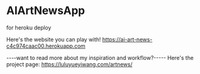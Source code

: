 # AIArtNewsApp
for heroku deploy

Here's the website you can play with!
https://ai-art-news-c4c974caac00.herokuapp.com

----want to read more about my inspiration and workflow?-----
Here's the project page: https://luluyueyiwang.com/artnews/
